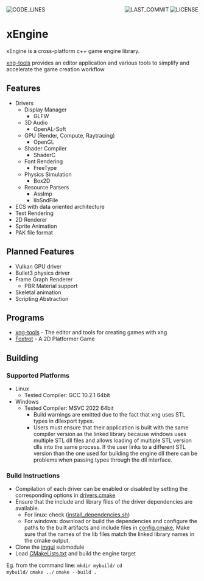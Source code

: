 <div>

<div align="right">
  <img alt="CODE_LINES" src="https://img.shields.io/tokei/lines/github/vetux/xng" align="left">
  <img alt="LICENSE" src="https://img.shields.io/github/license/vetux/xng" align="right">
  <img alt="LAST_COMMIT" src="https://img.shields.io/github/last-commit/vetux/canora" align="right">
</div>

<br>

</div>

# xEngine

xEngine is a cross-platform c++ game engine library. 

[xng-tools](https://github.com/vetux/xng-tools) provides an editor application and various tools to simplify and accelerate the game creation workflow

## Features
- Drivers
  - Display Manager
    - GLFW
  - 3D Audio
    - OpenAL-Soft
  - GPU (Render, Compute, Raytracing)
    - OpenGL
  - Shader Compiler
    - ShaderC 
  - Font Rendering
    - FreeType
  - Physics Simulation
    - Box2D
  - Resource Parsers
    - AssImp
    - libSndFile
- ECS with data oriented architecture
- Text Rendering
- 2D Renderer
- Sprite Animation
- PAK file format

## Planned Features
- Vulkan GPU driver
- Bullet3 physics driver
- Frame Graph Renderer
  - PBR Material support 
- Skeletal animation
- Scripting Abstraction

## Programs
- [xng-tools](https://github.com/vetux/xng-tools) - The editor and tools for creating games with xng
- [Foxtrot](https://github.com/vetux/foxtrot) - A 2D Platformer Game

## Building
### Supported Platforms
- Linux
  - Tested Compiler: GCC 10.2.1 64bit
- Windows 
  - Tested Compiler: MSVC 2022 64bit
    - Build warnings are emitted due to the fact that xng uses STL types in dllexport types. 
    - Users must ensure that their application is built with the same compiler version as the linked library because windows uses multiple STL dll files and allows loading of multiple STL version dlls into the same process. If the user links to a different STL version than the one used for building the engine dll there can be problems when passing types through the dll interface.

### Build Instructions
- Compilation of each driver can be enabled or disabled by setting the corresponding options in [drivers.cmake](cmake/drivers.cmake)
- Ensure that the include and library files of the driver dependencies are available.
  - For linux: check ([install_dependencies.sh](install_dependencies.sh]))
  - For windows: download or build the dependencies and configure the paths to the built artifacts and include 
  files in [config.cmake](cmake/config.cmake), Make sure that the names of the lib files match the linked library names
  in the cmake output.
- Clone the [imgui](submodules/imgui) submodule
- Load [CMakeLists.txt](CMakeLists.txt) and build the engine target 

Eg. from the command line:
<code>mkdir mybuild/</code>
<code>cd mybuild/</code>
<code>cmake ../</code>
<code>cmake --build .</code>